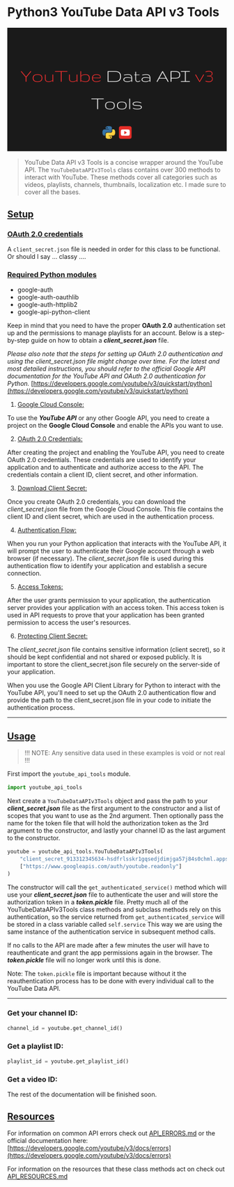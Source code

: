 # Python3 YouTube Data API v3 Tools

![YouTubeDataAPIv3Tools](./docs/youtube_data_api_tools.png)

> YouTube Data API v3 Tools is a concise wrapper around the YouTube API. The `YouTubeDataAPIv3Tools` class 
> contains over 300 methods to interact with YouTube. These methods cover all categories such as videos, playlists, 
> channels, thumbnails, localization etc. I made sure to cover all the bases.

## [Setup](#setup)
        
### [OAuth 2.0 credentials](#oauth2credentials)

A `client_secret.json` file is needed in order for this class to be functional.
Or should I say ... classy ....

### [Required Python modules](#required_modules)

- google-auth
- google-auth-oauthlib
- google-auth-httplib2
- google-api-python-client
      
Keep in mind that you need to have the proper **OAuth 2.0** authentication set up and the 
permissions to manage playlists for an account. Below is a step-by-step guide on how to
obtain a ***client_secret.json*** file. 

*Please also note that the steps for setting up OAuth 2.0 authentication and using the 
client_secret.json file might change over time. For the latest and most detailed 
instructions, you should refer to the official Google API documentation for the YouTube 
API and OAuth 2.0 authentication for Python.* [https://developers.google.com/youtube/v3/quickstart/python](https://developers.google.com/youtube/v3/quickstart/python)

1) [Google Cloud Console:](#google-cloud-console)

To use the ***YouTube API*** or any other Google API, you need to create a project on the 
**Google Cloud Console** and enable the APIs you want to use.

2) [OAuth 2.0 Credentials:](#oauth-2-credentials)
        
After creating the project and enabling the YouTube API, you need to create OAuth 2.0 
credentials. These credentials are used to identify your application and to 
authenticate and authorize access to the API. The credentials contain a client ID, 
client secret, and other information.
                
3) [Download Client Secret:](#download-client-secret)

Once you create OAuth 2.0 credentials, you can download the *client_secret.json* file 
from the Google Cloud Console. This file contains the client ID and client secret, 
which are used in the authentication process.
            
4) [Authentication Flow:](#authentication-flow)
        
When you run your Python application that interacts with the YouTube API, it will 
prompt the user to authenticate their Google account through a web browser (if necessary). 
The *client_secret.json* file is used during this authentication flow to identify your 
application and establish a secure connection.

5) [Access Tokens:](#access-tokens)

After the user grants permission to your application, the authentication server provides 
your application with an access token. This access token is used in API requests to 
prove that your application has been granted permission to access the user's resources.

6) [Protecting Client Secret:](#protecting-client-secret) 
            
The *client_secret.json* file contains sensitive information (client secret), so it should 
be kept confidential and not shared or exposed publicly. It is important to store the 
client_secret.json file securely on the server-side of your application.

When you use the Google API Client Library for Python to interact with the YouTube API, you'll 
need to set up the OAuth 2.0 authentication flow and provide the path to the client_secret.json 
file in your code to initiate the authentication process.

---

## [Usage](#usage)
> !!! NOTE: Any sensitive data used in these examples is void or not real !!!


First import the `youtube_api_tools` module.

```python
import youtube_api_tools
```

Next create a `YouTubeDataAPIv3Tools` object and pass the path to your ***client_secret.json*** file
as the first argument to the constructor and a list of scopes that you want to use as the 
2nd argument. Then optionally pass the name for the token file that 
will hold the authorization token as the 3rd argument to the constructor, and lastly your 
channel ID as the last argument to the constructor.

```python
youtube = youtube_api_tools.YouTubeDataAPIv3Tools(
    "client_secret_913312345634-hsdfrlsskr1gqsedjdimjga57j84s0chml.apps.googleusercontent.com.json",
    ["https://www.googleapis.com/auth/youtube.readonly"]
)
```

The constructor will call the `get_authenticated_service()` method which will use your 
***client_secret.json*** file to authenticate the user and will store the authorization token in 
a ***token.pickle*** file. Pretty much all of the YouTubeDataAPIv3Tools class methods and
subclass methods rely on this authentication, so the service returned from `get_authenticated_service` 
will be stored in a class variable called `self.service` This way we are using the same instance of
the authentication service in subsequent method calls. 

If no calls to the API are made after a few minutes the user will have to reauthenticate and
grant the app permissions again in the browser. The ***token.pickle*** file will no
longer work until this is done.

Note: The `token.pickle` file is important because without it the reauthentication process has to 
be done with every individual call to the YouTube Data API.

---

### Get your channel ID:

```python
channel_id = youtube.get_channel_id()
```

### Get a playlist ID:

```python
playlist_id = youtube.get_playlist_id()
```

### Get a video ID:


The rest of the documentation will be finished soon.

## [Resources](#resources)

For information on common API errors check out [API_ERRORS.md](./docs/API_ERRORS.md) or 
the official documentation here: [https://developers.google.com/youtube/v3/docs/errors](https://developers.google.com/youtube/v3/docs/errors)

For information on the resources that these class methods act on check
out [API_RESOURCES.md](./docs/API_RESOURCES.md)
